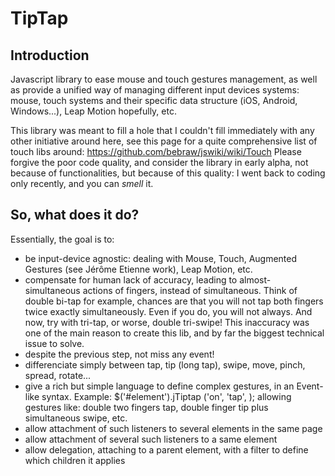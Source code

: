 # TipTap
## Introduction

Javascript library to ease mouse and touch gestures management, as well as provide a unified way of managing different
input devices systems: mouse, touch systems and their specific data structure (iOS, Android, Windows...), Leap Motion
hopefully, etc.

This library was meant to fill a hole that I couldn't fill immediately with any other initiative around here,
see this page for a quite comprehensive list of touch libs around: https://github.com/bebraw/jswiki/wiki/Touch
Please forgive the poor code quality, and consider the library in early alpha, not because of functionalities, but
because of this quality: I went back to coding only recently, and you can _smell_ it.  

## So, what does it do?
Essentially, the goal is to:
* be input-device agnostic: dealing with Mouse, Touch, Augmented Gestures (see Jérôme Etienne work), Leap Motion, etc.
* compensate for human lack of accuracy, leading to almost-simultaneous actions of fingers, instead of simultaneous.
	Think of double bi-tap for example, chances are that you will not tap both fingers twice exactly simultaneously.
	Even if you do, you will not always. And now, try with tri-tap, or worse, double tri-swipe! This inaccuracy was one of
	the main reason to create this lib, and by far the biggest technical issue to solve.
* despite the previous step, not miss any event! 
* differenciate simply between tap, tip (long tap), swipe, move, pinch, spread, rotate...
* give a rich but simple language to define complex gestures, in an Event-like syntax. Example:
	$('#element').jTiptap ('on', 'tap', <callback>);
	allowing gestures like: double two fingers tap, double finger tip plus simultaneous swipe, etc.
* allow attachment of such listeners to several elements in the same page
* allow attachment of several such listeners to a same element
* allow delegation, attaching to a parent element, with a filter to define which children it applies

